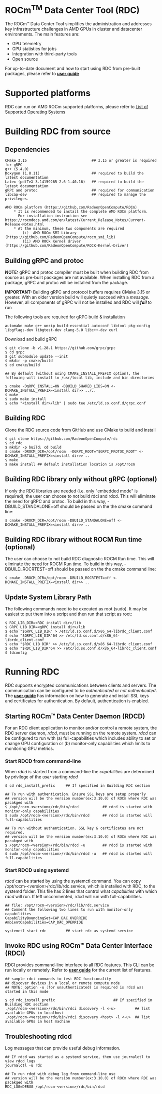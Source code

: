 
# ROCm<sup>TM</sup> Data Center Tool (RDC)

The ROCm™ Data Center Tool simplifies the administration and addresses key infrastructure challenges in AMD GPUs in cluster and datacenter environments. The main features are:

- GPU telemetry
- GPU statistics for jobs
- Integration with third-party tools
- Open source

For up-to-date document and how to start using RDC from pre-built packages, please refer to [**user guide**](https://docs.amd.com/bundle/ROCm-Data-Center-Tool-User-Guide-v5.1/page/Overview.html)

# Supported platforms
RDC can run on AMD ROCm supported platforms, please refer to [List of Supported Operating Systems](https://rocmdocs.amd.com/en/latest/Current_Release_Notes/Current-Release-Notes.html)

# Building RDC from source

## Dependencies

    CMake 3.15                              ## 3.15 or greater is required for gRPC
    g++ (5.4.0)
    Doxygen (1.8.11)                        ## required to build the latest documentation
    Latex (pdfTeX 3.14159265-2.6-1.40.16)   ## required to build the latest documentation
    gRPC and protoc                         ## required for communication
    libcap-dev                              ## required to manage the privileges.

    AMD ROCm platform (https://github.com/RadeonOpenCompute/ROCm)
        * It is recommended to install the complete AMD ROCm platform.
          For installation instruction see https://rocmdocs.amd.com/en/latest/Current_Release_Notes/Current-Release-Notes.html
        * At the minimum, these two components are required
            (i)  AMD ROCm SMI Library (https://github.com/RadeonOpenCompute/rocm_smi_lib)
            (ii) AMD ROCk Kernel driver (https://github.com/RadeonOpenCompute/ROCK-Kernel-Driver)

## Building gRPC and protoc
**NOTE:** gRPC and protoc compiler must be built when building RDC from source as pre-built packages are not available. When installing RDC from a package, gRPC and protoc will be installed from the package.

**IMPORTANT:** Building gRPC and protocol buffers requires CMake 3.15 or greater. With an older version build will quietly succeed with a *message*. However, all components of gRPC will not be installed and RDC will ***fail*** to run

The following tools are required for gRPC build & installation

    automake make g++ unzip build-essential autoconf libtool pkg-config libgflags-dev libgtest-dev clang-5.0 libc++-dev curl

 Download and build gRPC

    $ git clone -b v1.28.1 https://github.com/grpc/grpc
    $ cd grpc
    $ git submodule update --init
    $ mkdir -p cmake/build
    $ cd cmake/build

    ## By default (without using CMAKE_INSTALL_PREFIX option), the following will install to /usr/local lib, include and bin directories

    $ cmake -DgRPC_INSTALL=ON -DBUILD_SHARED_LIBS=ON <-DCMAKE_INSTALL_PREFIX=<install dir>> ../..
    $ make
    $ sudo make install
    $ echo "<install dir>/lib" | sudo tee /etc/ld.so.conf.d/grpc.conf

## Building RDC

Clone the RDC source code from GitHub and use CMake to build and install

    $ git clone https://github.com/RadeonOpenCompute/rdc
    $ cd rdc
    $ mkdir -p build; cd build
    $ cmake -DROCM_DIR=/opt/rocm  -DGRPC_ROOT="$GRPC_PROTOC_ROOT" <-DCMAKE_INSTALL_PREFIX=<install dir>> ..
    $ make
    $ make install ## default installation location is /opt/rocm

## Building RDC library only without gRPC (optional)

If only the RDC libraries are needed (i.e. only "embedded mode" is required), the user can choose to not build rdci and rdcd. This will eliminate the need for gRPC and protoc. To build in this way, -DBUILD_STANDALONE=off should be passed on the the cmake command line:

    $ cmake -DROCM_DIR=/opt/rocm -DBUILD_STANDALONE=off <-DCMAKE_INSTALL_PREFIX=<install dir>> ..

## Building RDC library without ROCM Run time (optional)

The user can choose to not build RDC diagnostic ROCM Run time. This will eliminate the need for ROCM Run time. To build in this way, -DBUILD_ROCRTEST=off should be passed on the the cmake command line:

    $ cmake -DROCM_DIR=/opt/rocm -DBUILD_ROCRTEST=off <-DCMAKE_INSTALL_PREFIX=<install dir>> ..

## Update System Library Path

The following commands need to be executed as root (sudo). It may be easiest to put them into a script and then run that script as root:

    $ RDC_LIB_DIR=<RDC install dir>/lib
    $ GRPC_LIB_DIR=<gRPC install dir>/lib
    $ echo "$GRPC_LIB_DIR" > /etc/ld.so.conf.d/x86_64-librdc_client.conf
    $ echo "$GRPC_LIB_DIR"64 >> /etc/ld.so.conf.d/x86_64-librdc_client.conf
    $ echo "$RDC_LIB_DIR" >> /etc/ld.so.conf.d/x86_64-librdc_client.conf
    $ echo "$RDC_LIB_DIR"64 >> /etc/ld.so.conf.d/x86_64-librdc_client.conf
    $ ldconfig

# Running RDC
RDC supports encrypted communications between clients and servers. The
communication can be configured to be *authenticated* or *not authenticated*. The [**user guide**](https://docs.amd.com/bundle/ROCm-Data-Center-Tool-User-Guide-v5.1/page/Developer_Handbook.html) has information on how to generate and install SSL keys and certificates for authentication. By default, authentication is enabled.

## Starting ROCm™ Data Center Daemon (RDCD)
For an RDC client application to monitor and/or control a remote system, the RDC server daemon, *rdcd*, must be running on the remote system. *rdcd* can be configured to run with (a) full-capabilities which includes ability to set or change GPU configuration or (b) monitor-only capabilities which limits to monitoring GPU metrics.

### Start RDCD from command-line
When *rdcd* is started from a command-line the *capabilities* are determined by privilege of the *user* starting *rdcd*

    $ cd rdc_install_prefix     ## If specified in Building RDC section

    ## To run with authentication. Ensure SSL keys are setup properly
    ## version will be the version number(ex:3.10.0) of ROCm where RDC was pacakged with
    $ /opt/rocm-<version>/rdc/bin/rdcd           ## rdcd is started with monitor-only capabilities
    $ sudo /opt/rocm-<version>/rdc/bin/rdcd      ## rdcd is started will full-capabilities

    ## To run without authentication. SSL key & certificates are not required.
    ## version will be the version number(ex:3.10.0) of ROCm where RDC was pacakged with
    $ /opt/rocm-<version>/rdc/bin/rdcd -u        ## rdcd is started with monitor-only capabilities
    $ sudo /opt/rocm-<version>/rdc/bin/rdcd -u   ## rdcd is started will full-capabilities

### Start RDCD using systemd
*rdcd* can be started by using the systemctl command. You can copy /opt/rocm-\<version\>/rdc/lib/rdc.service, which is installed with RDC, to the systemd folder. This file has 2 lines that control what *capabilities* with which *rdcd* will run. If left uncommented, rdcd will run with full-capabilities.


    ## file: /opt/rocm-<version>/rdc/lib/rdc.service
    ## Comment the following two lines to run with monitor-only capabilities
    CapabilityBoundingSet=CAP_DAC_OVERRIDE
    AmbientCapabilities=CAP_DAC_OVERRIDE

    systemctl start rdc         ## start rdc as systemd service

## Invoke RDC using ROCm™ Data Center Interface (RDCI)
RDCI provides command-line interface to all RDC features. This CLI can be run locally or remotely. Refer to [**user guide**](https://docs.amd.com/bundle/ROCm-Data-Center-Tool-User-Guide-v5.1/page/Feature_Overview.html) for the current list of features.

    ## sample rdci commands to test RDC functionality
    ## discover devices in a local or remote compute node
    ## NOTE: option -u (for unauthenticated) is required is rdcd was started in this mode

    $ cd rdc_install_prefix                           ## If specified in Building RDC section
    ./opt/rocm-<version>/rdc/bin/rdci discovery -l <-u>         ## list available GPUs in localhost
    ./opt/rocm-<version>/rdc/bin/rdci discovery <host> -l <-u>  ## list available GPUs in host machine

## Troubleshooting rdcd

Log messages that can provide useful debug information.

    ## If rdcd was started as a systemd service, then use journalctl to view rdcd logs
    journalctl -u rdc

    ## To run rdcd with debug log from command-line use
    ## version will be the version number(ex:3.10.0) of ROCm where RDC was pacakged with
    RDC_LOG=DEBUG /opt/rocm-<version>/rdc/bin/rdcd

